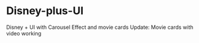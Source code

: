 # Disney-plus-UI
Disney + UI with Carousel Effect and movie cards
Update: Movie cards with video working

